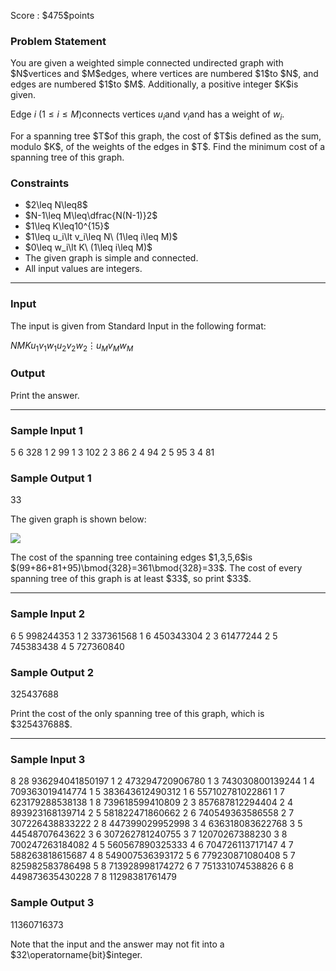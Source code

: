 
<div>

<span>

<span>

<p>
Score : $475$points
</p>

<div>

<section>

### **Problem Statement**

<p>
You are given a weighted simple connected undirected graph with $N$vertices and $M$edges, where vertices are numbered $1$to $N$, and edges are numbered $1$to $M$. Additionally, a positive integer $K$is given.

Edge $i\ (1\leq i\leq M)$connects vertices $u_i$and $v_i$and has a weight of $w_i$.
</p>

<p>
For a spanning tree $T$of this graph, the cost of $T$is defined as the sum, modulo $K$, of the weights of the edges in $T$.
Find the minimum cost of a spanning tree of this graph.
</p>

</section>

</div>

<div>

<section>

### **Constraints**

<ul>

<li>
$2\leq N\leq8$
</li>

<li>
$N-1\leq M\leq\dfrac{N(N-1)}2$
</li>

<li>
$1\leq K\leq10^{15}$
</li>

<li>
$1\leq u_i\lt v_i\leq N\ (1\leq i\leq M)$
</li>

<li>
$0\leq w_i\lt K\ (1\leq i\leq M)$
</li>

<li>
The given graph is simple and connected.
</li>

<li>
All input values are integers.
</li>

</ul>

</section>

</div>

---

<div>

<div>

<section>

### **Input**

<p>
The input is given from Standard Input in the following format:
</p>

<div>

$N$$M$$K$$u_1$$v_1$$w_1$$u_2$$v_2$$w_2$$\vdots$$u_M$$v_M$$w_M$
</div>

</section>

</div>

<div>

<section>

### **Output**

<p>
Print the answer.
</p>

</section>

</div>

</div>

---

<div>

<section>

### **Sample Input 1**

<div>

5 6 328
1 2 99
1 3 102
2 3 86
2 4 94
2 5 95
3 4 81

</div>

</section>

</div>

<div>

<section>

### **Sample Output 1**

<div>

33

</div>

<p>
The given graph is shown below:
</p>

<p>

<img src="https://img.atcoder.jp/abc328/67d2cc2b93ec47687a733cd379c3c07c.png">

</img>

</p>

<p>
The cost of the spanning tree containing edges $1,3,5,6$is $(99+86+81+95)\bmod{328}=361\bmod{328}=33$.
The cost of every spanning tree of this graph is at least $33$, so print $33$.
</p>

</section>

</div>

---

<div>

<section>

### **Sample Input 2**

<div>

6 5 998244353
1 2 337361568
1 6 450343304
2 3 61477244
2 5 745383438
4 5 727360840

</div>

</section>

</div>

<div>

<section>

### **Sample Output 2**

<div>

325437688

</div>

<p>
Print the cost of the only spanning tree of this graph, which is  $325437688$.
</p>

</section>

</div>

---

<div>

<section>

### **Sample Input 3**

<div>

8 28 936294041850197
1 2 473294720906780
1 3 743030800139244
1 4 709363019414774
1 5 383643612490312
1 6 557102781022861
1 7 623179288538138
1 8 739618599410809
2 3 857687812294404
2 4 893923168139714
2 5 581822471860662
2 6 740549363586558
2 7 307226438833222
2 8 447399029952998
3 4 636318083622768
3 5 44548707643622
3 6 307262781240755
3 7 12070267388230
3 8 700247263184082
4 5 560567890325333
4 6 704726113717147
4 7 588263818615687
4 8 549007536393172
5 6 779230871080408
5 7 825982583786498
5 8 713928998174272
6 7 751331074538826
6 8 449873635430228
7 8 11298381761479

</div>

</section>

</div>

<div>

<section>

### **Sample Output 3**

<div>

11360716373

</div>

<p>
Note that the input and the answer may not fit into a $32\operatorname{bit}$integer.
</p>

</section>

</div>

</span>

</span>

</div>
